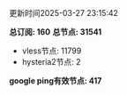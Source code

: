 更新时间2025-03-27 23:15:42

**总订阅: 160**
**总节点: 31541**
- vless节点: 11799
- hysteria2节点: 2

**google ping有效节点: 417**
